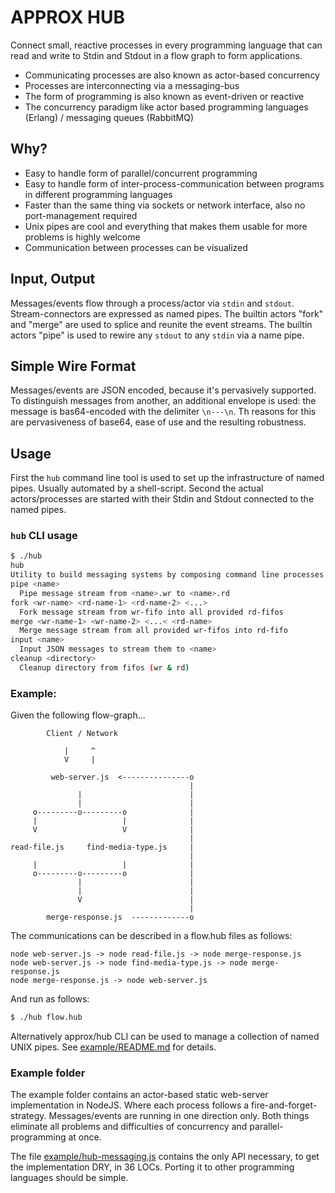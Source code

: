 # APPROX HUB

Connect small, reactive processes in every programming language that can read and write to Stdin and Stdout in a flow graph to form applications.

- Communicating processes are also known as actor-based concurrency
- Processes are interconnecting via a messaging-bus
- The form of programming is also known as event-driven or reactive
- The concurrency paradigm like actor based programming languages (Erlang) / messaging queues (RabbitMQ)

## Why?

- Easy to handle form of parallel/concurrent programming
- Easy to handle form of inter-process-communication between programs in different programming languages
- Faster than the same thing via sockets or network interface, also no port-management required
- Unix pipes are cool and everything that makes them usable for more problems is highly welcome 
- Communication between processes can be visualized

## Input, Output

Messages/events flow through a process/actor via `stdin` and `stdout`. Stream-connectors are expressed as named pipes. The builtin actors "fork" and "merge" are used to splice and reunite the event streams. The builtin actors "pipe" is used to rewire any `stdout` to any `stdin` via a name pipe.

## Simple Wire Format

Messages/events are JSON encoded, because it's pervasively supported. To distinguish messages from another, an additional envelope is used: the message is bas64-encoded with the delimiter `\n---\n`. Th reasons for this are pervasiveness of base64, ease of use and the resulting robustness.

## Usage

First the `hub` command line tool is used to set up the infrastructure of named pipes. Usually automated by a shell-script. Second the actual actors/processes are started with their Stdin and Stdout connected to the named pipes.

### `hub` CLI usage

```bash
$ ./hub
hub
Utility to build messaging systems by composing command line processes
pipe <name>
  Pipe message stream from <name>.wr to <name>.rd
fork <wr-name> <rd-name-1> <rd-name-2> <...>
  Fork message stream from wr-fifo into all provided rd-fifos
merge <wr-name-1> <wr-name-2> <...< <rd-name>
  Merge message stream from all provided wr-fifos into rd-fifo
input <name>
  Input JSON messages to stream them to <name>
cleanup <directory>
  Cleanup directory from fifos (wr & rd)
```

### Example:

Given the following flow-graph...

```ascii
        Client / Network

            |     ^
            V     |

         web-server.js  <---------------o
                                        |
               |                        |
               |                        |
     o---------o---------o              |
     |                   |              |
     V                   V              |
                                        |
read-file.js     find-media-type.js     |
                                        |
     |                   |              |
     o---------o---------o              |
               |                        |
               |                        |
               V                        |
                                        |
        merge-response.js  -------------o
```

The communications can be described in a flow.hub files as follows:

```ascii
node web-server.js -> node read-file.js -> node merge-response.js
node web-server.js -> node find-media-type.js -> node merge-response.js
node merge-response.js -> node web-server.js
```

And run as follows:

```bash
$ ./hub flow.hub
```

Alternatively approx/hub CLI can be used to manage a collection of named UNIX pipes. See [example/README.md](example/README.md) for details.

### Example folder

The example folder contains an actor-based static web-server implementation in NodeJS. Where each process follows a fire-and-forget-strategy. Messages/events are running in one direction only. Both things eliminate all problems and difficulties of concurrency and parallel-programming at once. 

The file [example/hub-messaging.js](example/hub-messaging.js) contains the only API necessary, to get the implementation DRY, in 36 LOCs. Porting it to other programming languages should be simple.
